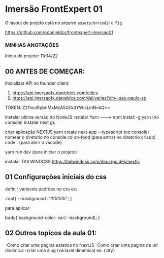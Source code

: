 # Imersão FrontExpert 01

 O layout do projeto está no arquivo `assets/OnFoodIFX.fig`.

 https://github.com/odanieldcs/frontexpert-imersao01


### MINHAS ANOTAÇÕES 
Inicio do projeto: 11/04/22


## 00 ANTES DE COMEÇAR:
Inicializar API no thunder client:

1) https://api.imersaofx.danieldcs.com/cities
2) https://api.imersaofx.danieldcs.com/deliveries?city=sao-paulo-sp

TOKEN: Z21hcnRpbnMxMzA5QGdtYWlsLmNvbQ==


instalar ultima versão do NodeJS
instalar Yarn ---> npm install -g yarn (no console)
instalar next gs


criar aplicação NEXTJS
    yarn create next-app --typescript (no console)
    nomear o diretorio no console
    cd on-food (para entrar no  diretorio criado)
    code . (para abrir o vscode)

yarn run dev (para iniciar o projeto)

instalar TAILWINDCSS
https://tailwindcss.com/docs/guides/nextjs


## 01 Configurações iniciais do css

definir variaveis padrões no css
ex: 

:root{
    --background :"#f5f5f5";
}


para aplicar:

body{
    background-color: var(--background);
}

## 02 Outros topicos da aula 01:

-Como criar uma pagina estatica no NextJS
-Como criar uma pagina de url dinamica
        -criar uma slug (variavel dinamica) ex: {city}




